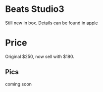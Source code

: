 # Beats Studio3
Still new in box. Details can be found in [apple](https://www.apple.com/ca/shop/product/ML8W2LL/A/powerbeats3-wireless-earphones-white?fnode=2c09da2a657265bdb099d6e78ede0206c13176eb12c67bacfb49f9b57d3c5c22adaa45f8f90e7bde6403eed883efddb3a978540d6a27989ea0b167ddab1e3ac9a78da06d675c8f1ffad8721812df854b509b3a213084ee2080559434e160b0bf6bb09660b74bab8887e8979a5a16d902)

# Price
Original $250, now sell with $180.

## Pics
coming soon
